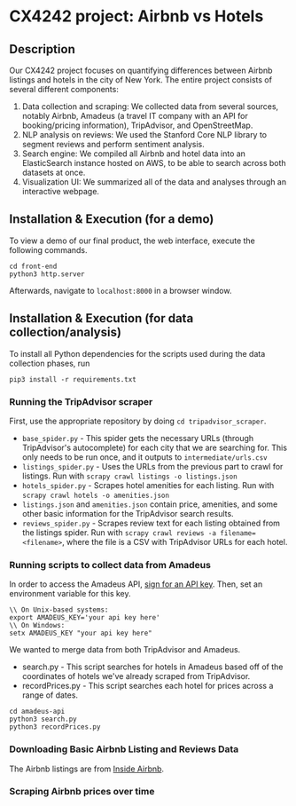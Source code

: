 # CX4242 project: Airbnb vs Hotels

## Description
Our CX4242 project focuses on quantifying differences between Airbnb listings and hotels in the city of New York. The entire project consists of several different components:
1. Data collection and scraping: We collected data from several sources, notably Airbnb, Amadeus (a travel IT company with an API for booking/pricing information), TripAdvisor, and OpenStreetMap. 
2. NLP analysis on reviews: We used the Stanford Core NLP library to segment reviews and perform sentiment analysis.
3. Search engine: We compiled all Airbnb and hotel data into an ElasticSearch instance hosted on AWS, to be able to search across both datasets at once.
4. Visualization UI: We summarized all of the data and analyses through an interactive webpage. 

## Installation & Execution (for a demo)
To view a demo of our final product, the web interface, execute the following commands.
```
cd front-end
python3 http.server
```
Afterwards, navigate to `localhost:8000` in a browser window. 

## Installation & Execution (for data collection/analysis)
To install all Python dependencies for the scripts used during the data collection phases, run
```
pip3 install -r requirements.txt
```

### Running the TripAdvisor scraper
First, use the appropriate repository by doing `cd tripadvisor_scraper`.
* `base_spider.py` - This spider gets the necessary URLs (through TripAdvisor's autocomplete) for each city that we are searching for. This only needs to be run once, and it outputs to `intermediate/urls.csv`
* `listings_spider.py` - Uses the URLs from the previous part to crawl for listings. Run with `scrapy crawl listings -o listings.json`
* `hotels_spider.py` - Scrapes hotel amenities for each listing. Run with `scrapy crawl hotels -o amenities.json` 
* `listings.json` and `amenities.json` contain price, amenities, and some other basic information for the TripAdvisor search results. 
* `reviews_spider.py` - Scrapes review text for each listing obtained from the listings spider. Run with `scrapy crawl reviews -a filename=<filename>`, where the file is a CSV with TripAdvisor URLs for each hotel. 

### Running scripts to collect data from Amadeus
In order to access the Amadeus API, [sign for an API key](https://sandbox.amadeus.com/api-catalog). Then, set an environment variable for this key. 
```
\\ On Unix-based systems:
export AMADEUS_KEY='your api key here'
\\ On Windows:
setx AMADEUS_KEY "your api key here"
``` 
We wanted to merge data from both TripAdvisor and Amadeus.
* search.py - This script searches for hotels in Amadeus based off of the coordinates of hotels we've already scraped from TripAdvisor. 
* recordPrices.py - This script searches each hotel for prices across a range of dates. 
```
cd amadeus-api
python3 search.py
python3 recordPrices.py
```

### Downloading Basic Airbnb Listing and Reviews Data
The Airbnb listings are from [Inside Airbnb](http://insideairbnb.com/get-the-data.html).

### Scraping Airbnb prices over time

